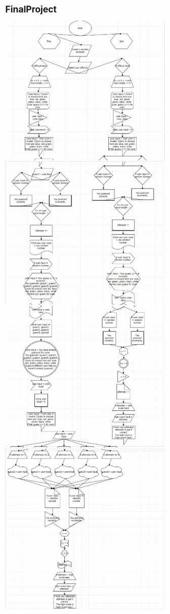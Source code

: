 # FinalProject
<img src="Flow Chart pt1.PNG">
<img src="Flow Chart pt2.PNG">
<img src="Flow Chart pt3.PNG">
<img src="Flow Chart pt4.PNG">
